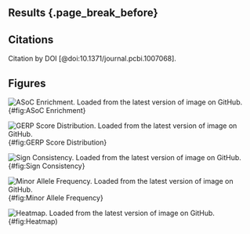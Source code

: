 ## Results {.page_break_before}

## Citations

Citation by DOI [@doi:10.1371/journal.pcbi.1007068].
 
## Figures

![
**ASoC Enrichment.**
Loaded from the latest version of image on GitHub.
](https://github.com/sq-96/resources/raw/master/ASoC%20Enrichment.png "Square image"){#fig:ASoC Enrichment}

![
**GERP Score Distribution.**
Loaded from the latest version of image on GitHub.
](https://github.com/sq-96/resources/raw/master/GERP%20Score.png "Square image"){#fig:GERP Score Distribution}

![
**Sign Consistency.**
Loaded from the latest version of image on GitHub.
](https://github.com/sq-96/resources/blob/master/sign%20consistency.png "Square image"){#fig:Sign Consistency}

![
**Minor Allele Frequency.**
Loaded from the latest version of image on GitHub.
](https://github.com/sq-96/resources/blob/master/sign%20consistency.png "Square image"){#fig:Minor Allele Frequency}

![
**Heatmap.**
Loaded from the latest version of image on GitHub.
](https://github.com/sq-96/resources/blob/master/heatmap.png "Square image"){#fig:Heatmap)

